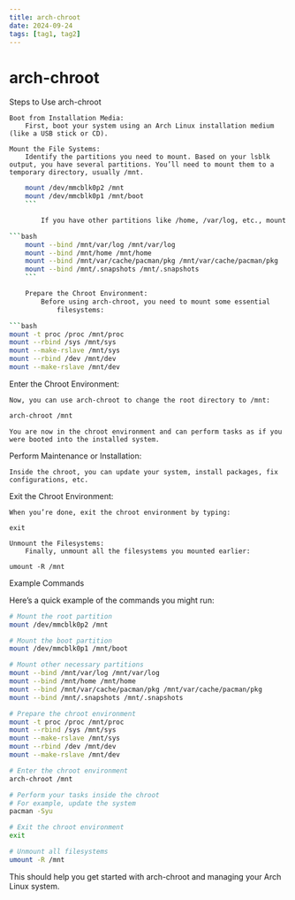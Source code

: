 ```yaml
---
title: arch-chroot
date: 2024-09-24
tags: [tag1, tag2]
---
```


# arch-chroot

Steps to Use arch-chroot

    Boot from Installation Media:
        First, boot your system using an Arch Linux installation medium (like a USB stick or CD).

    Mount the File Systems:
        Identify the partitions you need to mount. Based on your lsblk output, you have several partitions. You’ll need to mount them to a temporary directory, usually /mnt.

````bash
    mount /dev/mmcblk0p2 /mnt
    mount /dev/mmcblk0p1 /mnt/boot
    ```

        If you have other partitions like /home, /var/log, etc., mount them as well:

```bash
    mount --bind /mnt/var/log /mnt/var/log
    mount --bind /mnt/home /mnt/home
    mount --bind /mnt/var/cache/pacman/pkg /mnt/var/cache/pacman/pkg
    mount --bind /mnt/.snapshots /mnt/.snapshots
    ```

    Prepare the Chroot Environment:
        Before using arch-chroot, you need to mount some essential
            filesystems:

```bash
mount -t proc /proc /mnt/proc
mount --rbind /sys /mnt/sys
mount --make-rslave /mnt/sys
mount --rbind /dev /mnt/dev
mount --make-rslave /mnt/dev
````

Enter the Chroot Environment:

    Now, you can use arch-chroot to change the root directory to /mnt:

```bash
arch-chroot /mnt
```

    You are now in the chroot environment and can perform tasks as if you were booted into the installed system.

Perform Maintenance or Installation:

    Inside the chroot, you can update your system, install packages, fix configurations, etc.

Exit the Chroot Environment:

    When you’re done, exit the chroot environment by typing:

`exit`

    Unmount the Filesystems:
        Finally, unmount all the filesystems you mounted earlier:

`umount -R /mnt`

Example Commands

Here’s a quick example of the commands you might run:

```bash
# Mount the root partition
mount /dev/mmcblk0p2 /mnt

# Mount the boot partition
mount /dev/mmcblk0p1 /mnt/boot

# Mount other necessary partitions
mount --bind /mnt/var/log /mnt/var/log
mount --bind /mnt/home /mnt/home
mount --bind /mnt/var/cache/pacman/pkg /mnt/var/cache/pacman/pkg
mount --bind /mnt/.snapshots /mnt/.snapshots

# Prepare the chroot environment
mount -t proc /proc /mnt/proc
mount --rbind /sys /mnt/sys
mount --make-rslave /mnt/sys
mount --rbind /dev /mnt/dev
mount --make-rslave /mnt/dev

# Enter the chroot environment
arch-chroot /mnt

# Perform your tasks inside the chroot
# For example, update the system
pacman -Syu

# Exit the chroot environment
exit

# Unmount all filesystems
umount -R /mnt
```

This should help you get started with arch-chroot and managing your Arch Linux
system.
